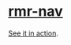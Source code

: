 # [rmr-nav](https://github.com/davidfmiller/rmr-nav)

[See it in action](https://davidfmiller.github.io/rmr-nav).